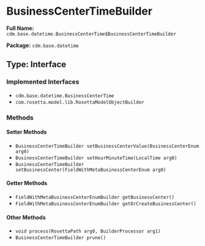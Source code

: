 # BusinessCenterTimeBuilder

**Full Name:** `cdm.base.datetime.BusinessCenterTime$BusinessCenterTimeBuilder`

**Package:** `cdm.base.datetime`

## Type: Interface

### Implemented Interfaces

- `cdm.base.datetime.BusinessCenterTime`
- `com.rosetta.model.lib.RosettaModelObjectBuilder`

### Methods

#### Setter Methods

- `BusinessCenterTimeBuilder setBusinessCenterValue(BusinessCenterEnum arg0)`
- `BusinessCenterTimeBuilder setHourMinuteTime(LocalTime arg0)`
- `BusinessCenterTimeBuilder setBusinessCenter(FieldWithMetaBusinessCenterEnum arg0)`

#### Getter Methods

- `FieldWithMetaBusinessCenterEnumBuilder getBusinessCenter()`
- `FieldWithMetaBusinessCenterEnumBuilder getOrCreateBusinessCenter()`

#### Other Methods

- `void process(RosettaPath arg0, BuilderProcessor arg1)`
- `BusinessCenterTimeBuilder prune()`


